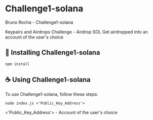 # Challenge1-solana

Bruno Rocha - Challenge1-solana

Keypairs and Airdrops Challenge - Airdrop SOL
Get airdropped into an account of the user's choice

## 🚀 Installing Challenge1-solana

```
npm install
```

## ☕ Using Challenge1-solana

To use Challenge1-solana, follow these steps:

```
node index.js <'Public_Key_Address'>
```

<'Public_Key_Address'> - Account of the user's choice
